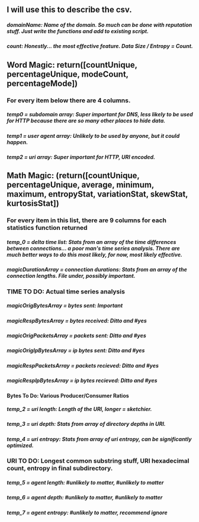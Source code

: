 ## I will use this to describe the csv.

##### domainName: Name of the domain. So much can be done with reputation stuff. Just write the functions and add to existing script.
##### count: Honestly... the most effective feature. Data Size / Entropy = Count. 

## Word Magic: return([countUnique, percentageUnique, modeCount, percentageMode]) 
### For every item below there are 4 columns.
##### temp0 = subdomain array: Super important for DNS, less likely to be used for HTTP because there are so many other places to hide data. 
##### temp1 = user agent array: Unlikely to be used by anyone, but it could happen. 
##### temp2 = uri array: Super important for HTTP, URI encoded. 

## Math Magic: (return([countUnique, percentageUnique, average, minimum, maximum, entropyStat, variationStat, skewStat, kurtosisStat])
### For every item in this list, there are 9 columns for each statistics function returned

##### temp_0 = delta time list: Stats from an array of the time differences between connections... a poor man's time series analysis. There are much better ways to do this most likely, for now, most likely effective. 
##### magicDurationArray = connection durations: Stats from an array of the connection lengths. File under, possibly important. 
### TIME TO DO: Actual time series analysis
##### magicOrigBytesArray = bytes sent: Important
##### magicRespBytesArray = bytes received: Ditto and #yes
##### magicOrigPacketsArray = packets sent: Ditto and #yes
##### magicOrigIpBytesArray = ip bytes sent: Ditto and #yes
##### magicRespPacketsArray = packets recieved: Ditto and #yes
##### magicRespIpBytesArray = ip bytes recieved: Ditto and #yes 
#### Bytes To Do: Various Producer/Consumer Ratios
##### temp_2 = uri length: Length of the URI, longer = sketchier.
##### temp_3 = uri depth:  Stats from array of directory depths in URI.  
##### temp_4 = uri entropy: Stats from array of uri entropy, can be significantly optimized. 
### URI TO DO: Longest common substring stuff, URI hexadecimal count, entropy in final subdirectory.
##### temp_5 = agent length: #unlikely to matter, #unlikely to matter
##### temp_6 = agent depth: #unlikely to matter, #unlikely to matter
##### temp_7 = agent entropy: #unlikely to matter, recommend ignore
